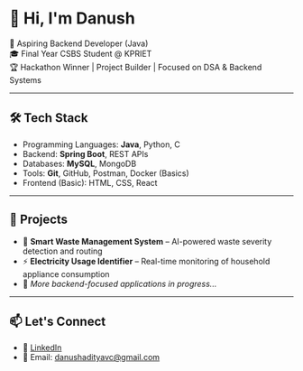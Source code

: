 # 👋 Hi, I'm Danush

🎯 Aspiring Backend Developer (Java)  
🎓 Final Year CSBS Student @ KPRIET  
🏆 Hackathon Winner | Project Builder | Focused on DSA & Backend Systems

---

## 🛠️ Tech Stack

- Programming Languages: **Java**, Python, C
- Backend: **Spring Boot**, REST APIs
- Databases: **MySQL**, MongoDB
- Tools: **Git**, GitHub, Postman, Docker (Basics)
- Frontend (Basic): HTML, CSS, React

---

## 📂 Projects

- 🚮 **Smart Waste Management System** – AI-powered waste severity detection and routing  
- ⚡ **Electricity Usage Identifier** – Real-time monitoring of household appliance consumption  
- 📌 *More backend-focused applications in progress...*

---

## 📫 Let's Connect

- 💼 [LinkedIn]([[https://linkedin.com/in/your-link](https://www.linkedin.com/public-profile/settings?lipi=urn%3Ali%3Apage%3Ad_flagship3_profile_self_edit_contact-info%3BaFsKj1hCRIe0WZaUD4oe%2FA%3D%3D)](https://www.linkedin.com/public-profile/settings?lipi=urn%3Ali%3Apage%3Ad_flagship3_profile_self_edit_contact-info%3BaFsKj1hCRIe0WZaUD4oe%2FA%3D%3D))
- 📧 Email: danushadityavc@gmail.com
